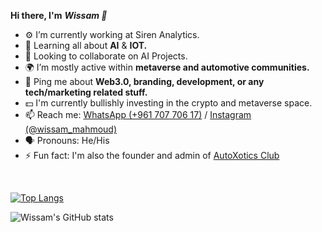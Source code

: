 **Hi there, I'm** ***Wissam 👋***

- ⚙️ I’m currently working at Siren Analytics.
- 🌱 Learning all about **AI** & **IOT.**
- 👯 Looking to collaborate on AI Projects.
- 🌍 I’m mostly active within **metaverse and automotive communities.**
- 💬 Ping me about **Web3.0, branding, development, or any tech/marketing related stuff.**
- 💵 I'm currently bullishly investing in the crypto and metaverse space.
- 📫 Reach me: [WhatsApp (+961 707 706 17)](https://wa.me/96170770617) /  [Instagram (@wissam_mahmoud)](https://www.instagram.com/wissam_mahmoud/?utm_medium=copy_link) 
- 🗣 Pronouns: He/His
- ⚡ Fun fact: I'm also the founder and admin of [AutoXotics Club](https://www.instagram.com/autoxotics/?utm_medium=copy_link)
<br />

[![Top Langs](https://github-readme-stats.vercel.app/api/top-langs/?username=wissammahmoud)](https://github.com/wissammahmoud/github-readme-stats)

![Wissam's GitHub stats](https://github-readme-stats.vercel.app/api?username=wissammahmoud&theme=midnight-purple&show_icons=true)

